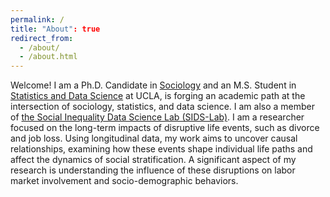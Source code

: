 ```yaml
---
permalink: /
title: "About": true
redirect_from: 
  - /about/
  - /about.html
---
```

Welcome! I am a Ph.D. Candidate in [Sociology](https://soc.ucla.edu/) and an M.S. Student in [Statistics and Data Science](https://statistics.ucla.edu/) at UCLA, is forging an academic path at the intersection of sociology, statistics, and data science. I am also a member of [the Social Inequality Data Science Lab (SIDS-Lab)](https://www.sidatasciencelab.org/). I am a researcher focused on the long-term impacts of disruptive life events, such as divorce and job loss. Using longitudinal data, my work aims to uncover causal relationships, examining how these events shape individual life paths and affect the dynamics of social stratification. A significant aspect of my research is understanding the influence of these disruptions on labor market involvement and socio-demographic behaviors.
